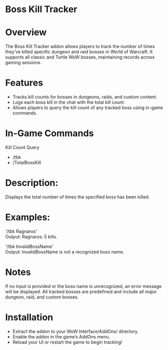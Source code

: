 # Boss Kill Tracker

# Overview
The Boss Kill Tracker addon allows players to track the number of times they’ve killed specific dungeon and raid bosses in World of Warcraft. It supports all classic and Turtle WoW bosses, maintaining records across gaming sessions.

# Features
- Tracks kill counts for bosses in dungeons, raids, and custom content.
- Logs each boss kill in the chat with the total kill count.
- Allows players to query the kill count of any tracked boss using in-game commands.

# In-Game Commands

Kill Count Query
* /tbk <Boss Name>
* /TotalBossKill <Boss Name>

# Description:
Displays the total number of times the specified boss has been killed.

# Examples:
'/tbk Ragnaros'<br>
Output: Ragnaros: 5 kills.

'/tbk InvalidBossName'<br>
Output: InvalidBossName is not a recognized boss name.

# Notes
If no input is provided or the boss name is unrecognized, an error message will be displayed.
All tracked bosses are predefined and include all major dungeon, raid, and custom bosses.

# Installation
- Extract the addon to your WoW Interface/AddOns/ directory.
- Enable the addon in the game’s AddOns menu.
- Reload your UI or restart the game to begin tracking!
